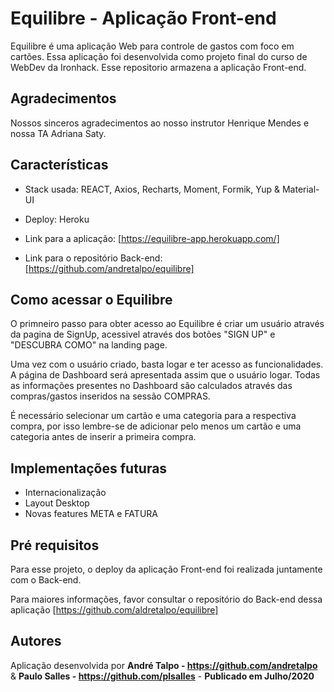 # Equilibre - Aplicação Front-end

Equilibre é uma aplicação Web para controle de gastos com foco em cartões. Essa aplicação foi desenvolvida como projeto final do curso de WebDev da Ironhack. Esse repositorio armazena a aplicação Front-end.

## Agradecimentos

Nossos sinceros agradecimentos ao nosso instrutor Henrique Mendes e nossa TA Adriana Saty.

## Características

* Stack usada: REACT, Axios, Recharts, Moment, Formik, Yup & Material-UI
* Deploy: Heroku

* Link para a aplicação: [https://equilibre-app.herokuapp.com/]
* Link para o repositório Back-end: [https://github.com/andretalpo/equilibre]

## Como acessar o Equilibre

O primneiro passo para obter acesso ao Equilibre é criar um usuário através da pagina de SignUp, acessivel através dos botões "SIGN UP" e "DESCUBRA COMO" na landing page.

Uma vez com o usuário criado, basta logar e ter acesso as funcionalidades. A página de Dashboard será apresentada assim que o usuário logar. Todas as informações presentes no Dashboard são calculados através das compras/gastos inseridos na sessão COMPRAS.

É necessário selecionar um cartão e uma categoria para a respectiva compra, por isso lembre-se de adicionar pelo menos um cartão e uma categoria antes de inserir a primeira compra.

## Implementações futuras

* Internacionalização
* Layout Desktop
* Novas features META e FATURA

## Pré requisitos

Para esse projeto, o deploy da aplicação Front-end foi realizada juntamente com o Back-end.

Para maiores informações, favor consultar o repositório do Back-end dessa aplicação
[https://github.com/aldretalpo/equilibre]

## Autores

Aplicação desenvolvida por **André Talpo - https://github.com/andretalpo** & **Paulo Salles - https://github.com/plsalles** - **Publicado em Julho/2020**